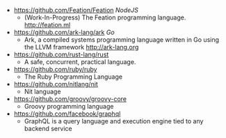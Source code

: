 - https://github.com/Feation/Feation *NodeJS*
  - (Work-In-Progress) The Feation programming language. http://feation.ml
- https://github.com/ark-lang/ark *Go*
  - Ark, a compiled systems programming language written in Go using the LLVM framework http://ark-lang.org
- https://github.com/rust-lang/rust
  - A safe, concurrent, practical language.
- https://github.com/ruby/ruby
  - The Ruby Programming Language
- https://github.com/nitlang/nit
  - Nit language 
- https://github.com/groovy/groovy-core
  - Groovy programming language
- https://github.com/facebook/graphql
  - GraphQL is a query language and execution engine tied to any backend service
